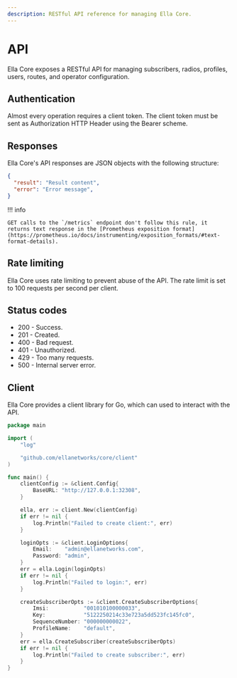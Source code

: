 ```yaml
---
description: RESTful API reference for managing Ella Core.
---
```


# API

Ella Core exposes a RESTful API for managing subscribers, radios, profiles, users, routes, and operator configuration.

## Authentication

Almost every operation requires a client token. The client token must be sent as Authorization HTTP Header using the Bearer <token> scheme.

## Responses

Ella Core's API responses are JSON objects with the following structure:

```json
{
  "result": "Result content",
  "error": "Error message",
}
```

!!! info

    GET calls to the `/metrics` endpoint don't follow this rule, it returns text response in the [Prometheus exposition format](https://prometheus.io/docs/instrumenting/exposition_formats/#text-format-details).

## Rate limiting

Ella Core uses rate limiting to prevent abuse of the API. The rate limit is set to 100 requests per second per client.

## Status codes

- 200 - Success.
- 201 - Created.
- 400 - Bad request.
- 401 - Unauthorized.
- 429 - Too many requests.
- 500 - Internal server error.

## Client

Ella Core provides a client library for Go, which can used to interact with the API.

```go
package main

import (
	"log"

	"github.com/ellanetworks/core/client"
)

func main() {
	clientConfig := &client.Config{
		BaseURL: "http://127.0.0.1:32308",
	}

	ella, err := client.New(clientConfig)
	if err != nil {
		log.Println("Failed to create client:", err)
	}

	loginOpts := &client.LoginOptions{
		Email:    "admin@ellanetworks.com",
		Password: "admin",
	}
	err = ella.Login(loginOpts)
	if err != nil {
		log.Println("Failed to login:", err)
	}

	createSubscriberOpts := &client.CreateSubscriberOptions{
		Imsi:           "001010100000033",
		Key:            "5122250214c33e723a5dd523fc145fc0",
		SequenceNumber: "000000000022",
		ProfileName:    "default",
	}
	err = ella.CreateSubscriber(createSubscriberOpts)
	if err != nil {
		log.Println("Failed to create subscriber:", err)
	}
}
```